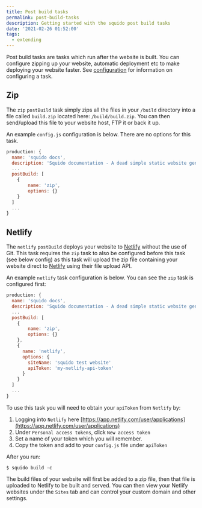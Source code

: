 ```yaml
---
title: Post build tasks
permalink: post-build-tasks
description: Getting started with the squido post build tasks
date: '2021-02-26 01:52:00'
tags: 
  - extending
---
```


Post build tasks are tasks which run after the website is built. You can configure zipping up your website, automatic deployment etc to make deploying your website faster. See [configuration](/configuration/) for information on configuring a task.

## Zip

The `zip` `postBuild` task simply zips all the files in your `/build` directory into a file called `build.zip` located here: `/build/build.zip`. You can then send/upload this file to your website host, FTP it or back it up.

An example `config.js` configuration is below. There are no options for this task.

``` javascript
production: {
  name: 'squido docs',
  description: 'Squido documentation - A dead simple static website generator',
  ...
  postBuild: [
    {
        name: 'zip',
        options: {}
    }
  ]
  ...
}
```

## Netlify

The `netlify` `postBuild` deploys your website to [Netlify](https://netlify.com) without the use of Git. This task requires the `zip` task to also be configured before this task (see below config) as this task will upload the zip file containing your website direct to [Netlify](https://netlify.com) using their file upload API. 

An example `netlify` task configuration is below. You can see the `zip` task is configured first:

``` javascript
production: {
  name: 'squido docs',
  description: 'Squido documentation - A dead simple static website generator',
  ...
  postBuild: [
    {
        name: 'zip',
        options: {}
    },
    {
      name: 'netlify',
      options: {
        siteName: 'squido test website'
        apiToken: 'my-netlify-api-token'
      }
    }
  ]
  ...
}
```

To use this task you will need to obtain your `apiToken` from `Netlify` by:

1. Logging into `Netlify` here [https://app.netlify.com/user/applications](https://app.netlify.com/user/applications)
2. Under `Personal access tokens`, click `New access token`
3. Set a name of your token which you will remember.
4. Copy the token and add to your `config.js` file under `apiToken`

After you run:
``` plaintext
$ squido build -c
```

The build files of your website will first be added to a zip file, then that file is uploaded to Netlify to be built and served. You can then view your Netlify websites under the `Sites` tab and can control your custom domain and other settings.